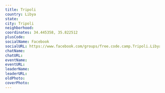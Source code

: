 ```yaml
---
title: Tripoli
country: Libya
state: 
city: Tripoli
neighborhood: 
coordinates: 34.445358, 35.822512
plusCode:
socialName: Facebook
socialURL: https://www.facebook.com/groups/free.code.camp.Tripoli.Libya
chatName:
chatURL:
eventName:
eventURL:
leaderName:
leaderURL:
oldPhoto: 
coverPhoto:
---
```

